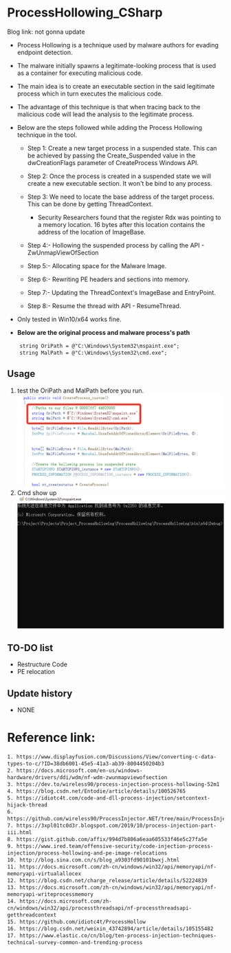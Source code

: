 # ProcessHollowing_CSharp

Blog link: not gonna update

- Process Hollowing is a technique used by malware authors for evading endpoint detection. 
- The malware initially spawns a legitimate-looking process that is used as a container for executing malicious code. 
- The main idea is to create an executable section in the said legitimate process which in turn executes the malicious code. 
- The advantage of this technique is that when tracing back to the malicious code will lead the analysis to the legitimate process.

- Below are the steps followed while adding the Process Hollowing technique in the tool.

	* Step 1: Create a new target process in a suspended state. This can be achieved by passing the Create_Suspended value in the dwCreationFlags parameter of CreateProcess Windows API.
	* Step 2: Once the process is created in a suspended state we will create a new executable section. It won't be bind to any process. 
	* Step 3: We need to locate the base address of the target process. This can be done by getting ThreadContext.
		* Security Researchers found that the register Rdx was pointing to a memory location. 16 bytes after this location contains the address of the location of ImageBase.

	* Step 4:- Hollowing the suspended process by calling the API - ZwUnmapViewOfSection
	* Step 5:- Allocating space for the Malware Image.
	* Step 6:- Rewriting PE headers and sections into memory.
	* Step 7:- Updating the ThreadContext's ImageBase and EntryPoint.
	* Step 8:- Resume the thread with API - ResumeThread.
	
- Only tested in Win10/x64 works fine.	
- **Below are the original process and malware process's path**
```
	string OriPath = @"C:\Windows\System32\mspaint.exe";
	string MalPath = @"C:\Windows\System32\cmd.exe";
```

## Usage 
1. test the OriPath and MalPath before you run.
	![avatar](https://raw.githubusercontent.com/Kara-4search/ProjectPics/main/ProcessHollowing_Path.png)
2. Cmd show up
	![avatar](https://raw.githubusercontent.com/Kara-4search/ProjectPics/main/ProcessHollowing_CMD.png)

## TO-DO list
- Restructure Code
- PE relocation

## Update history
- NONE

# Reference link:
	1. https://www.displayfusion.com/Discussions/View/converting-c-data-types-to-c/?ID=38db6001-45e5-41a3-ab39-8004450204b3
	2. https://docs.microsoft.com/en-us/windows-hardware/drivers/ddi/wdm/nf-wdm-zwunmapviewofsection
	3. https://dev.to/wireless90/process-injection-process-hollowing-52m1
	4. https://blog.csdn.net/Entodie/article/details/100526765
	5. https://idiotc4t.com/code-and-dll-process-injection/setcontext-hijack-thread
	6. https://github.com/wireless90/ProcessInjector.NET/tree/main/ProcessInjector/ProcessHollowing
	7. https://3xpl01tc0d3r.blogspot.com/2019/10/process-injection-part-iii.html
	8. https://gist.github.com/affix/994d7b806a6eaa605533f46e5c27fa5e
	9. https://www.ired.team/offensive-security/code-injection-process-injection/process-hollowing-and-pe-image-relocations
	10. http://blog.sina.com.cn/s/blog_a9303fd90101bwxj.html
	11. https://docs.microsoft.com/zh-cn/windows/win32/api/memoryapi/nf-memoryapi-virtualallocex
	12. https://blog.csdn.net/charge_release/article/details/52224839
	13. https://docs.microsoft.com/zh-cn/windows/win32/api/memoryapi/nf-memoryapi-writeprocessmemory
	14. https://docs.microsoft.com/zh-cn/windows/win32/api/processthreadsapi/nf-processthreadsapi-getthreadcontext
	15. https://github.com/idiotc4t/ProcessHollow
	16. https://blog.csdn.net/weixin_43742894/article/details/105155482
	17. https://www.elastic.co/cn/blog/ten-process-injection-techniques-technical-survey-common-and-trending-process

